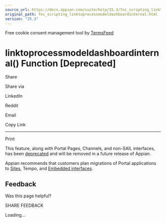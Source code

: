 ```yaml
---
source_url: https://docs.appian.com/suite/help/25.3/fnc_scripting_linktoprocessmodeldashboardinternal.html
original_path: fnc_scripting_linktoprocessmodeldashboardinternal.html
version: "25.3"
---
```


Free cookie consent management tool by [TermsFeed](https://www.termsfeed.com/)

# linktoprocessmodeldashboardinternal() Function \[Deprecated\]

Share

Share via

LinkedIn

Reddit

Email

Copy Link

* * *

Print

This feature, along with Portal Pages, Channels, and non-SAIL interfaces, has been [deprecated](Deprecated_Features.html) and will be removed in a future release of Appian.

Appian recommends that customers plan migrations of Portal applications to [Sites](Sites.html), Tempo, and [Embedded interfaces](Embedded_Interfaces.html).

## Feedback

Was this page helpful?

SHARE FEEDBACK

Loading...
